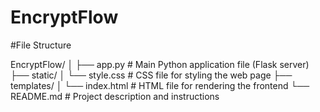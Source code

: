 # EncryptFlow

#File Structure

EncryptFlow/
│
├── app.py                  # Main Python application file (Flask server)
├── static/
│   └── style.css           # CSS file for styling the web page
├── templates/
│   └── index.html          # HTML file for rendering the frontend
└── README.md               # Project description and instructions
